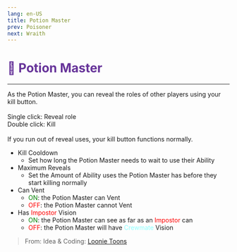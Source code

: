 ```yaml
---
lang: en-US
title: Potion Master
prev: Poisoner
next: Wraith
---
```


# <font color="#663399">🍵 <b>Potion Master</b></font> <Badge text="Coven" type="tip" vertical="middle"/>
---

As the Potion Master, you can reveal the roles of other players using your kill button.<br><br>
Single click: Reveal role<br>
Double click: Kill<br><br>
If you run out of reveal uses, your kill button functions normally.
* Kill Cooldown
  * Set how long the Potion Master needs to wait to use their Ability
* Maximum Reveals
  * Set the Amount of Ability uses the Potion Master has before they start killing normally
* Can Vent
  * <font color=green>ON</font>: the Potion Master can Vent
  * <font color=red>OFF</font>: the Potion Master cannot Vent
* Has <font color=red>Impostor</font> Vision
  * <font color=green>ON</font>: the Potion Master can see as far as an <font color=red>Impostor</font> can
  * <font color=red>OFF</font>: the Potion Master will have <font color=#8cffff>Crewmate</font> Vision

> From: Idea & Coding: [Loonie Toons](https://github.com/Loonie-Toons)